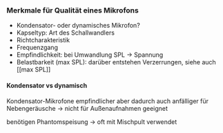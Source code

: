 ### Merkmale für Qualität eines Mikrofons
- Kondensator- oder dynamisches Mikrofon?
- Kapseltyp: Art des Schallwandlers
- Richtcharakteristik
- Frequenzgang
- Empfindlichkeit: bei Umwandlung SPL -> Spannung
- Belastbarkeit (max SPL): darüber entstehen Verzerrungen, siehe auch [[max SPL]]

#### Kondensator vs dynamisch
Kondensator-Mikrofone
empfindlicher aber dadurch auch anfälliger für Nebengeräusche
-> nicht für Außenaufnahmen geeignet

benötigen Phantomspeisung -> oft mit Mischpult verwendet